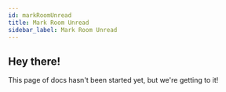 ```yaml
---
id: markRoomUnread
title: Mark Room Unread
sidebar_label: Mark Room Unread
---
```


## Hey there!

This page of docs hasn't been started yet, but we're getting to it!